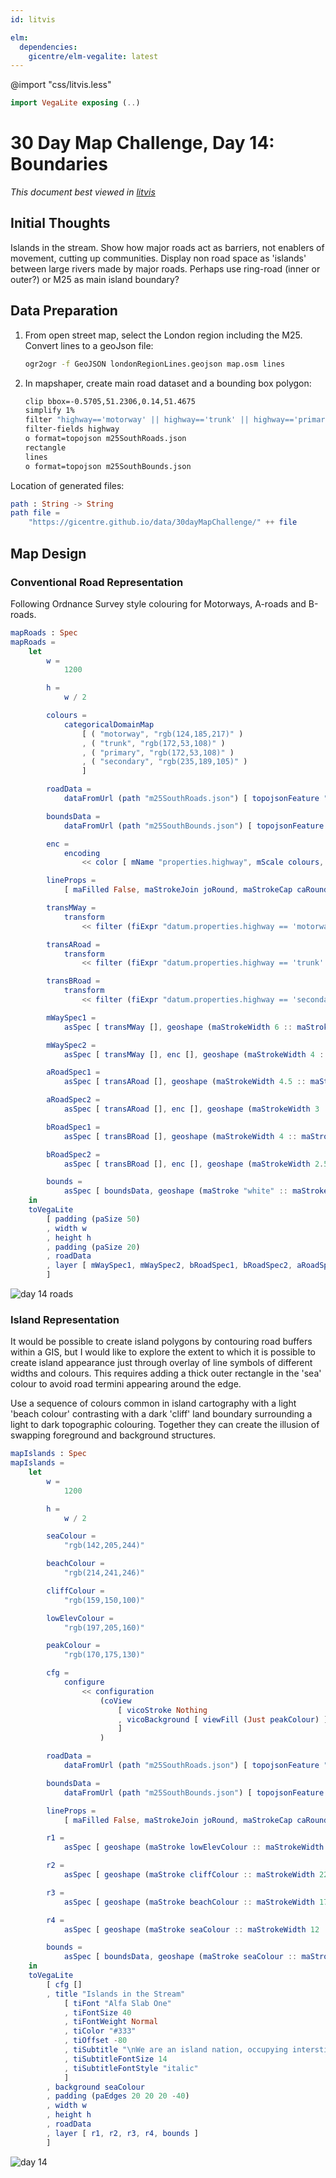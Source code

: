 ```yaml
---
id: litvis

elm:
  dependencies:
    gicentre/elm-vegalite: latest
---
```


@import "css/litvis.less"

```elm {l=hidden}
import VegaLite exposing (..)
```

# 30 Day Map Challenge, Day 14: Boundaries

_This document best viewed in [litvis](https://github.com/gicentre/litvis)_

## Initial Thoughts

Islands in the stream. Show how major roads act as barriers, not enablers of movement, cutting up communities. Display non road space as 'islands' between large rivers made by major roads. Perhaps use ring-road (inner or outer?) or M25 as main island boundary?

## Data Preparation

1. From open street map, select the London region including the M25. Convert lines to a geoJson file:

   ```sh
   ogr2ogr -f GeoJSON londonRegionLines.geojson map.osm lines
   ```

2. In mapshaper, create main road dataset and a bounding box polygon:

   ```sh
   clip bbox=-0.5705,51.2306,0.14,51.4675
   simplify 1%
   filter "highway=='motorway' || highway=='trunk' || highway=='primary' || highway=='secondary'"
   filter-fields highway
   o format=topojson m25SouthRoads.json
   rectangle
   lines
   o format=topojson m25SouthBounds.json
   ```

Location of generated files:

```elm {l}
path : String -> String
path file =
    "https://gicentre.github.io/data/30dayMapChallenge/" ++ file
```

## Map Design

### Conventional Road Representation

Following Ordnance Survey style colouring for Motorways, A-roads and B-roads.

```elm {l v}
mapRoads : Spec
mapRoads =
    let
        w =
            1200

        h =
            w / 2

        colours =
            categoricalDomainMap
                [ ( "motorway", "rgb(124,185,217)" )
                , ( "trunk", "rgb(172,53,108)" )
                , ( "primary", "rgb(172,53,108)" )
                , ( "secondary", "rgb(235,189,105)" )
                ]

        roadData =
            dataFromUrl (path "m25SouthRoads.json") [ topojsonFeature "londonRegionLines" ]

        boundsData =
            dataFromUrl (path "m25SouthBounds.json") [ topojsonFeature "londonRegionLines" ]

        enc =
            encoding
                << color [ mName "properties.highway", mScale colours, mLegend [] ]

        lineProps =
            [ maFilled False, maStrokeJoin joRound, maStrokeCap caRound ]

        transMWay =
            transform
                << filter (fiExpr "datum.properties.highway == 'motorway'")

        transARoad =
            transform
                << filter (fiExpr "datum.properties.highway == 'trunk' || datum.properties.highway == 'primary'")

        transBRoad =
            transform
                << filter (fiExpr "datum.properties.highway == 'secondary'")

        mWaySpec1 =
            asSpec [ transMWay [], geoshape (maStrokeWidth 6 :: maStroke "#345" :: lineProps) ]

        mWaySpec2 =
            asSpec [ transMWay [], enc [], geoshape (maStrokeWidth 4 :: maOpacity 1 :: lineProps) ]

        aRoadSpec1 =
            asSpec [ transARoad [], geoshape (maStrokeWidth 4.5 :: maStroke "#534" :: lineProps) ]

        aRoadSpec2 =
            asSpec [ transARoad [], enc [], geoshape (maStrokeWidth 3 :: maOpacity 1 :: lineProps) ]

        bRoadSpec1 =
            asSpec [ transBRoad [], geoshape (maStrokeWidth 4 :: maStroke "#543" :: lineProps) ]

        bRoadSpec2 =
            asSpec [ transBRoad [], enc [], geoshape (maStrokeWidth 2.5 :: maOpacity 1 :: lineProps) ]

        bounds =
            asSpec [ boundsData, geoshape (maStroke "white" :: maStrokeWidth 77 :: lineProps) ]
    in
    toVegaLite
        [ padding (paSize 50)
        , width w
        , height h
        , padding (paSize 20)
        , roadData
        , layer [ mWaySpec1, mWaySpec2, bRoadSpec1, bRoadSpec2, aRoadSpec1, aRoadSpec2, bounds ]
        ]
```

![day 14 roads](images/day14Roads.jpg)

### Island Representation

It would be possible to create island polygons by contouring road buffers within a GIS, but I would like to explore the extent to which it is possible to create island appearance just through overlay of line symbols of different widths and colours. This requires adding a thick outer rectangle in the 'sea' colour to avoid road termini appearing around the edge.

Use a sequence of colours common in island cartography with a light 'beach colour' contrasting with a dark 'cliff' land boundary surrounding a light to dark topographic colouring. Together they can create the illusion of swapping foreground and background structures.

```elm {l v interactive}
mapIslands : Spec
mapIslands =
    let
        w =
            1200

        h =
            w / 2

        seaColour =
            "rgb(142,205,244)"

        beachColour =
            "rgb(214,241,246)"

        cliffColour =
            "rgb(159,150,100)"

        lowElevColour =
            "rgb(197,205,160)"

        peakColour =
            "rgb(170,175,130)"

        cfg =
            configure
                << configuration
                    (coView
                        [ vicoStroke Nothing
                        , vicoBackground [ viewFill (Just peakColour) ]
                        ]
                    )

        roadData =
            dataFromUrl (path "m25SouthRoads.json") [ topojsonFeature "londonRegionLines" ]

        boundsData =
            dataFromUrl (path "m25SouthBounds.json") [ topojsonFeature "londonRegionLines" ]

        lineProps =
            [ maFilled False, maStrokeJoin joRound, maStrokeCap caRound ]

        r1 =
            asSpec [ geoshape (maStroke lowElevColour :: maStrokeWidth 50 :: lineProps) ]

        r2 =
            asSpec [ geoshape (maStroke cliffColour :: maStrokeWidth 22 :: lineProps) ]

        r3 =
            asSpec [ geoshape (maStroke beachColour :: maStrokeWidth 17 :: lineProps) ]

        r4 =
            asSpec [ geoshape (maStroke seaColour :: maStrokeWidth 12 :: lineProps) ]

        bounds =
            asSpec [ boundsData, geoshape (maStroke seaColour :: maStrokeWidth 77 :: lineProps) ]
    in
    toVegaLite
        [ cfg []
        , title "Islands in the Stream"
            [ tiFont "Alfa Slab One"
            , tiFontSize 40
            , tiFontWeight Normal
            , tiColor "#333"
            , tiOffset -80
            , tiSubtitle "\nWe are an island nation, occupying interstices in the service of the motor vehicle."
            , tiSubtitleFontSize 14
            , tiSubtitleFontStyle "italic"
            ]
        , background seaColour
        , padding (paEdges 20 20 20 -40)
        , width w
        , height h
        , roadData
        , layer [ r1, r2, r3, r4, bounds ]
        ]
```

![day 14](images/day14.jpg)
